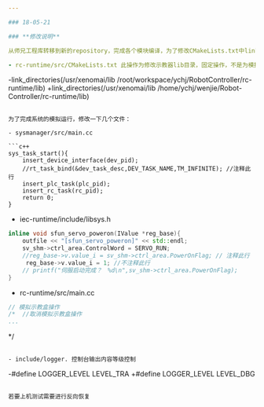 ```yaml
---

### 18-05-21

### **修改说明**

从师兄工程库转移到新的repository，完成各个模块编译，为了修改CMakeLists.txt中link_directories路径，把CMakeCache.txt文件删除重新cmake。

- rc-runtime/src/CMakeLists.txt 此操作为修改示教器lib目录，固定操作，不是为模拟所用。

```
-link_directories(/usr/xenomai/lib /root/workspace/ychj/RobotController/rc-runtime/lib)
+link_directories(/usr/xenomai/lib /home/ychj/wenjie/Robot-Controller/rc-runtime/lib)
```

为了完成系统的模拟运行，修改一下几个文件：

- sysmanager/src/main.cc     

```c++
sys_task_start(){
    insert_device_interface(dev_pid);
    //rt_task_bind(&dev_task_desc,DEV_TASK_NAME,TM_INFINITE); //注释此行
    insert_plc_task(plc_pid);
    insert_rc_task(rc_pid);
    return 0;
}
```

- iec-runtime/include/libsys.h
```c++
inline void sfun_servo_poweron(IValue *reg_base){
    outfile << "[sfun_servo_poweron]" << std::endl;
    sv_shm->ctrl_area.ControlWord = SERVO_RUN;
    //reg_base->v.value_i = sv_shm->ctrl_area.PowerOnFlag; // 注释此行
     reg_base->v.value_i = 1; //不注释此行
    // printf("伺服启动完成？　%d\n",sv_shm->ctrl_area.PowerOnFlag);
}
```

- rc-runtime/src/main.cc

```c++
// 模拟示教盒操作
/*	//取消模拟示教盒操作
...
```

*/
```

- include/logger. 控制台输出内容等级控制
```
-#define LOGGER_LEVEL	LEVEL_TRA
+#define LOGGER_LEVEL	LEVEL_DBG
```

若要上机测试需要进行反向恢复
